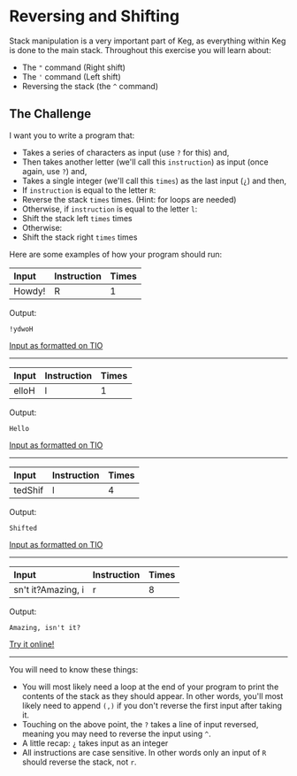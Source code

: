 # Reversing and Shifting

Stack manipulation is a very important part of Keg, as everything within Keg is done to the main stack. Throughout this exercise you will learn about:

- The `"` command (Right shift)
- The `'` command (Left shift)
- Reversing the stack (the `^` command)

## The Challenge

I want you to write a program that:

- Takes a series of characters as input (use `?` for this) and,
- Then takes another letter (we'll call this `instruction`) as input (once again, use `?`) and,
- Takes a single integer (we'll call this `times`) as the last input (`¿`) and then,
- If `instruction` is equal to the letter `R`:
-	Reverse the stack `times` times. (Hint: for loops are needed)
- Otherwise, if `instruction` is equal to the letter `l`:
-	Shift the stack left `times` times
- Otherwise:
-	Shift the stack right `times` times

Here are some examples of how your program should run:

| Input | Instruction | Times |
|:----------|:----------|:----------|
|Howdy!   | R    | 1    |

Output:

	!ydwoH

[Input as formatted on TIO](https://tio.run/##y05N/w8EHvnlKZWKXEFchgA "Keg – Try It Online")

---

| Input | Instruction | Times |
|:----------|:----------|:----------|
|elloH | l    | 1    |

Output:

	Hello

[Input as formatted on TIO](https://tio.run/##y05N/w8EqTk5@R5cOVyGAA "Keg – Try It Online")

---

| Input | Instruction | Times |
|:----------|:----------|:----------|
|tedShif | l    | 4    |


Output:

	Shifted

[Input as formatted on TIO](https://tio.run/##y05N/w8EJakpwRmZaVw5XCYA "Keg – Try It Online")

---

| Input | Instruction | Times |
|:----------|:----------|:----------|
|sn't it?Amazing, i | r    | 8    |

Output:

	Amazing, isn't it?

[Try it online!](https://tio.run/##y05N/w8ExXnqJQqZJfaOuYlVmXnpOgqZXEVcFgA "Keg – Try It Online")

---

You will need to know these things:

- You will most likely need a loop at the end of your program to print the contents of the stack as they should appear. In other words, you'll most likely need to append `(,)` if you don't reverse the first input after taking it.
- Touching on the above point, the `?` takes a line of input reversed, meaning you may need to reverse the input using `^`.
- A little recap: `¿` takes input as an integer
- All instructions are case sensitive. In other words only an input of `R` should reverse the stack, not `r`.


